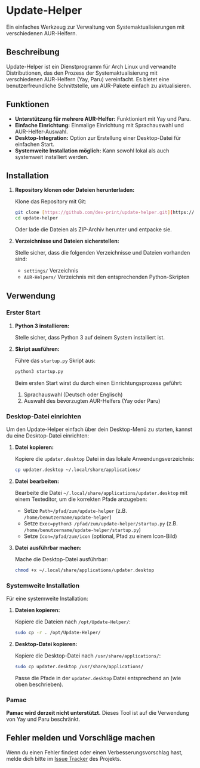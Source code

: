 # Update-Helper

Ein einfaches Werkzeug zur Verwaltung von Systemaktualisierungen mit verschiedenen AUR-Helfern.

## Beschreibung

Update-Helper ist ein Dienstprogramm für Arch Linux und verwandte Distributionen, das den Prozess der Systemaktualisierung mit verschiedenen AUR-Helfern (Yay, Paru) vereinfacht. Es bietet eine benutzerfreundliche Schnittstelle, um AUR-Pakete einfach zu aktualisieren.

## Funktionen

* **Unterstützung für mehrere AUR-Helfer:** Funktioniert mit Yay und Paru.
* **Einfache Einrichtung:** Einmalige Einrichtung mit Sprachauswahl und AUR-Helfer-Auswahl.
* **Desktop-Integration:** Option zur Erstellung einer Desktop-Datei für einfachen Start.
* **Systemweite Installation möglich:** Kann sowohl lokal als auch systemweit installiert werden.

## Installation

1.  **Repository klonen oder Dateien herunterladen:**

    Klone das Repository mit Git:

    ```bash
    git clone [https://github.com/dev-print/update-helper.git](https://github.com/dev-print/update-helper.git)
    cd update-helper
    ```

    Oder lade die Dateien als ZIP-Archiv herunter und entpacke sie.

2.  **Verzeichnisse und Dateien sicherstellen:**

    Stelle sicher, dass die folgenden Verzeichnisse und Dateien vorhanden sind:

    * `settings/` Verzeichnis
    * `AUR-Helpers/` Verzeichnis mit den entsprechenden Python-Skripten

## Verwendung

### Erster Start

1.  **Python 3 installieren:**

    Stelle sicher, dass Python 3 auf deinem System installiert ist.

2.  **Skript ausführen:**

    Führe das `startup.py` Skript aus:

    ```bash
    python3 startup.py
    ```

    Beim ersten Start wirst du durch einen Einrichtungsprozess geführt:

    1.  Sprachauswahl (Deutsch oder Englisch)
    2.  Auswahl des bevorzugten AUR-Helfers (Yay oder Paru)

### Desktop-Datei einrichten

Um den Update-Helper einfach über dein Desktop-Menü zu starten, kannst du eine Desktop-Datei einrichten:

1.  **Datei kopieren:**

    Kopiere die `updater.desktop` Datei in das lokale Anwendungsverzeichnis:

    ```bash
    cp updater.desktop ~/.local/share/applications/
    ```

2.  **Datei bearbeiten:**

    Bearbeite die Datei `~/.local/share/applications/updater.desktop` mit einem Texteditor, um die korrekten Pfade anzugeben:

    * Setze `Path=/pfad/zum/update-helper` (z.B. `/home/benutzername/update-helper`)
    * Setze `Exec=python3 /pfad/zum/update-helper/startup.py` (z.B. `/home/benutzername/update-helper/startup.py`)
    * Setze `Icon=/pfad/zum/icon` (optional, Pfad zu einem Icon-Bild)

3.  **Datei ausführbar machen:**

    Mache die Desktop-Datei ausführbar:

    ```bash
    chmod +x ~/.local/share/applications/updater.desktop
    ```

### Systemweite Installation

Für eine systemweite Installation:

1.  **Dateien kopieren:**

    Kopiere die Dateien nach `/opt/Update-Helper/`:

    ```bash
    sudo cp -r . /opt/Update-Helper/
    ```

2.  **Desktop-Datei kopieren:**

    Kopiere die Desktop-Datei nach `/usr/share/applications/`:

    ```bash
    sudo cp updater.desktop /usr/share/applications/
    ```

    Passe die Pfade in der `updater.desktop` Datei entsprechend an (wie oben beschrieben).

### Pamac

**Pamac wird derzeit nicht unterstützt.** Dieses Tool ist auf die Verwendung von Yay und Paru beschränkt.

## Fehler melden und Vorschläge machen

Wenn du einen Fehler findest oder einen Verbesserungsvorschlag hast, melde dich bitte im [Issue Tracker](https://github.com/dev-print/update-helper/issues) des Projekts.
